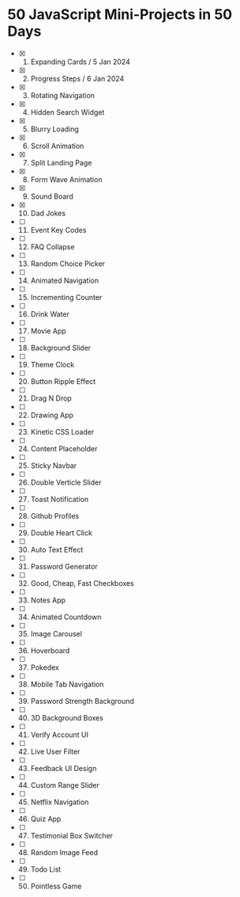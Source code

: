 # 50 JavaScript Mini-Projects in 50 Days

- [x] 1. Expanding Cards / 5 Jan 2024
- [x] 2. Progress Steps / 6 Jan 2024
- [x] 3. Rotating Navigation
- [x] 4. Hidden Search Widget
- [x] 5. Blurry Loading
- [x] 6. Scroll Animation
- [x] 7. Split Landing Page
- [x] 8. Form Wave Animation
- [x] 9. Sound Board
- [x] 10. Dad Jokes
- [ ] 11. Event Key Codes
- [ ] 12. FAQ Collapse
- [ ] 13. Random Choice Picker
- [ ] 14. Animated Navigation
- [ ] 15. Incrementing Counter
- [ ] 16. Drink Water
- [ ] 17. Movie App
- [ ] 18. Background Slider
- [ ] 19. Theme Clock
- [ ] 20. Button Ripple Effect
- [ ] 21. Drag N Drop
- [ ] 22. Drawing App
- [ ] 23. Kinetic CSS Loader
- [ ] 24. Content Placeholder
- [ ] 25. Sticky Navbar
- [ ] 26. Double Verticle Slider
- [ ] 27. Toast Notification
- [ ] 28. Github Profiles
- [ ] 29. Double Heart Click
- [ ] 30. Auto Text Effect
- [ ] 31. Password Generator
- [ ] 32. Good, Cheap, Fast Checkboxes
- [ ] 33. Notes App
- [ ] 34. Animated Countdown
- [ ] 35. Image Carousel
- [ ] 36. Hoverboard
- [ ] 37. Pokedex
- [ ] 38. Mobile Tab Navigation
- [ ] 39. Password Strength Background
- [ ] 40. 3D Background Boxes
- [ ] 41. Verify Account UI
- [ ] 42. Live User Filter
- [ ] 43. Feedback UI Design
- [ ] 44. Custom Range Slider
- [ ] 45. Netflix Navigation
- [ ] 46. Quiz App
- [ ] 47. Testimonial Box Switcher
- [ ] 48. Random Image Feed
- [ ] 49. Todo List
- [ ] 50. Pointless Game
